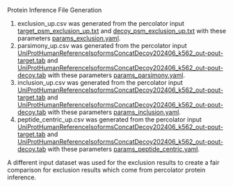 Protein Inference File Generation

1. exclusion_up.csv was generated from the percolator input [target_psm_exclusion_up.txt](../input/target_psm_exclusion_up.txt) and [decoy_psm_exclusion_up.txt](../input/decoy_psm_exclusion_up.txt) with these parameters [params_exclusion.yaml](params_exclusion.yaml).
2. parsimony_up.csv was generated from the percolator input [UniProtHumanReferenceIsoformsConcatDecoy202406_k562_out-pout-target.tab](../input/UniProtHumanReferenceIsoformsConcatDecoy202406_k562_out-pout-target.tab) and [UniProtHumanReferenceIsoformsConcatDecoy202406_k562_out-pout-decoy.tab](../input/UniProtHumanReferenceIsoformsConcatDecoy202406_k562_out-pout-decoy.tab) with these parameters [params_parsimony.yaml](params_parsimony.yaml).
3. inclusion_up.csv was generated from the percolator input [UniProtHumanReferenceIsoformsConcatDecoy202406_k562_out-pout-target.tab](../input/UniProtHumanReferenceIsoformsConcatDecoy202406_k562_out-pout-target.tab) and [UniProtHumanReferenceIsoformsConcatDecoy202406_k562_out-pout-decoy.tab](../input/UniProtHumanReferenceIsoformsConcatDecoy202406_k562_out-pout-decoy.tab) with these parameters [params_inclusion.yaml](params_inclusion.yaml).
4. peptide_centric_up.csv was generated from the percolator input [UniProtHumanReferenceIsoformsConcatDecoy202406_k562_out-pout-target.tab](../input/UniProtHumanReferenceIsoformsConcatDecoy202406_k562_out-pout-target.tab) and [UniProtHumanReferenceIsoformsConcatDecoy202406_k562_out-pout-decoy.tab](../input/UniProtHumanReferenceIsoformsConcatDecoy202406_k562_out-pout-decoy.tab) with these parameters [params_peptide_centric.yaml](params_peptide_centric.yaml).

A different input dataset was used for the exclusion results to create a fair comparison for exclusion results which come from percolator protein inference.